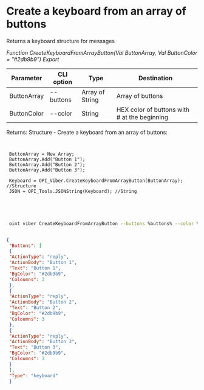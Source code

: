 ﻿---
sidebar_position: 7
---

# Create a keyboard from an array of buttons
 Returns a keyboard structure for messages


*Function CreateKeyboardFromArrayButton(Val ButtonArray, Val ButtonColor = "#2db9b9") Export*

 | Parameter | CLI option | Type | Destination |
 |-|-|-|-|
 | ButtonArray | --buttons | Array of String | Array of buttons |
 | ButtonColor | --color | String | HEX color of buttons with # at the beginning |

 
 Returns: Structure - Create a keyboard from an array of buttons:


```bsl title="Code example"
	
 
 ButtonArray = New Array;
 ButtonArray.Add("Button 1");
 ButtonArray.Add("Button 2");
 ButtonArray.Add("Button 3");
 
 Keyboard = OPI_Viber.CreateKeyboardFromArrayButton(ButtonArray); //Structure
 JSON = OPI_Tools.JSONString(Keyboard); //String
 

	
```

```sh title="CLI command example"
 
 oint viber CreateKeyboardFromArrayButton --buttons %buttons% --color %color%

```


```json title="Result"

{
 "Buttons": [
 {
 "ActionType": "reply",
 "ActionBody": "Button 1",
 "Text": "Button 1",
 "BgColor": "#2db9b9",
 "Coloumns": 3
 },
 {
 "ActionType": "reply",
 "ActionBody": "Button 2",
 "Text": "Button 2",
 "BgColor": "#2db9b9",
 "Coloumns": 3
 },
 {
 "ActionType": "reply",
 "ActionBody": "Button 3",
 "Text": "Button 3",
 "BgColor": "#2db9b9",
 "Coloumns": 3
 }
 ],
 "Type": "keyboard"
 }

```
